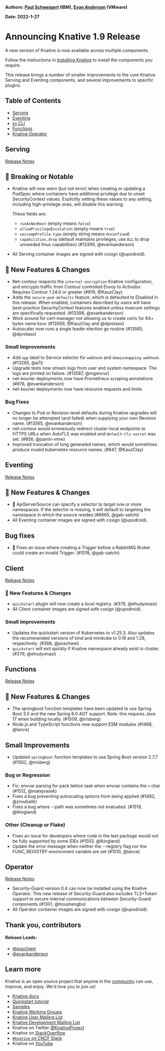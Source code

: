 **Authors: [Paul Schweigert](https://github.com/psschwei) (IBM), [Evan Anderson](https://github.com/evankanderson) (VMware)**

**Date: 2022-1-27**

# Announcing Knative 1.9 Release

A new version of Knative is now available across multiple components.

Follow the instructions in [Installing Knative](https://knative.dev/docs/install/) to install the components you require.

This release brings a number of smaller improvements to the core Knative Serving and Eventing components, and several improvements to specific plugins.

## Table of Contents

- [Serving](#serving)
- [Eventing](#eventing)
- [`kn` CLI](#client)
- [Functions](#functions)
- [Knative Operator](#operator)


## Serving

[Release Notes](https://github.com/knative/serving/releases/tag/knative-v1.9.0)

## 🚨 Breaking or Notable

- Knative will now _warn_ (but not error) when creating or updating a PodSpec
  where containers have additional privilege due to unset SecurityContext values.
  Explicitly setting these values to any setting, including high-privilege ones,
  will disable this warning.
  
  These fields are:
  - `runAsNonRoot` (empty means `false`)
  - `allowPrivilegeEscalation` (empty means `true`)
  - `seccompProfile.type` (empty string means `Unconfined`)
  - `capabilities.drop` (default maintains privileges, use `ALL` to drop unneeded linux capabilities) (#13399, @evankanderson)
- All Serving container images are signed with cosign (@upodroid).

## 💫 New Features & Changes

- Net-contour respects the `internal-encryption` Knative configuration, and encrypts traffic from Contour controlled Envoy to Activator. Requires Contour 1.24.0 or greater (#819, @KauzClay)
- Adds the `secure-pod-defaults` feature, which is defaulted to Disabled in
  this release.
  When enabled, containers described by users will have best-practice
  SecurityContext features enabled unless insecure settings are specifically
  requested. (#13398, @evankanderson)
- Work around for cert-manager not allowing us to create certs for 64+ bytes name ksvc (#13569, @KauzClay and @dprotaso)
- Autoscaler now runs a single leader election go routine (#13585, @dprotaso)

### Small Improvements

- Add `app` label to Service selector for `webhook` and `domainmapping-webhook`. (#13265, @a7i)
- Upgrade tests now stream logs from user and system namespace. The logs are printed on failure. (#13587, @mgencur)
- net-kourier deployments now have Prometheus scraping annotations (#978, @evankanderson)
- net-kourier deployments now have resource requests and limits

### Bug Fixes

- Changes to Pod or Revision-level defaults during Knative upgrades will no longer be attempted (and failed) when supplying your own Revision name. (#13565, @evankanderson)
- net-contour would erroneously redirect cluster-local endpoints to HTTPS URLs when AutoTLS was enabled _and_ `default-tls-secret` was set.  (#856, @jsanin-vmw)
- Improved truncation of long generated names, which would sometimes produce invalid kubernetes resource names. (#847, @KauzClay)


## Eventing

[Release Notes](https://github.com/knative/eventing/releases/tag/knative-v1.9.0)

## 💫 New Features & Changes

- 📄 ApiServerSource can specify a selector to target one or more namespaces. If the selector is missing, it will default to targeting the namespace in which the source resides (#6665, @gab-satchi)
- All Eventing container images are signed with cosign (@upodroid).

## Bug fixes

- 🐛 Fixes an issue where creating a Trigger before a RabbitMQ Broker could create an invalid Trigger. (#1018, @gab-satchi)


## Client

[Release Notes](https://github.com/knative/client/releases/tag/knative-v1.9.0)

### 💫 New Features & Changes

* `quickstart` plugin will now create a local registry. (#376, @ehudyonasi)
* All Client container images are signed with cosign (@upodroid).


### Small improvements

* Updates the quickstart version of Kubernetes to v1.25.3. Also updates the recommended versions of kind and minikube to 0.16 and 1.28, respectively. (#368, @psschwei)
* `quickstart` will exit quickly if Knative namespace already exist in cluster. (#379, @ehudyonasi)


## Functions

[Release Notes](https://github.com/knative/func/releases/tag/knative-v1.9.0)

## 💫 New Features & Changes

- The springboot function templates have been updated to use Spring Boot 3.0 and the new Spring 6.0 AOT support. Note: this requires Java 17 when building locally. (#1509, @trisberg)
- Node.js and TypeScript functions now support ESM modules (#1468, @lance)

## Small Improvements

- Updated `springboot` function templates to use Spring Boot version 2.7.7 (#1502, @trisberg)

### Bug or Regression

- Fix: envvar parsing for pack tekton task when envvar contains the `=` char (#1512, @matejvasek)
- Fixes a bug preventing autoscaling options from being applied (#1482, @zroubalik)
- Fixes a bug where --path was sometimes not evaluated. (#1519, @lkingland)

### Other (Cleanup or Flake)

- Fixes an issue for developers where code in the test package would not be fully supported by some IDEs (#1503, @lkingland)
- Update the error message when neither the --registry flag nor the FUNC_REGISTRY environment variable are set (#1510, @lance)


## Operator

[Release Notes](https://github.com/knative/operator/releases/tag/knative-v1.9.0)

- Security-Guard version 0.4 can now be installed using the Knative Operator. This new release of Security-Guard also includes TLS+Token support to secure internal communications between Security-Guard components (#1301, @houshengbo)
- All Operator container images are signed with cosign (@upodroid).


## Thank you, contributors

#### Release Leads:

- [@psschwei](https://github.com/psschwei)
- [@evankanderson](https://github.com/evankanderson)

## Learn more

Knative is an open source project that anyone in the [community](https://knative.dev/docs/community/) can use, improve, and enjoy. We'd love you to join us!

- [Knative docs](https://knative.dev/docs)
- [Quickstart tutorial](https://knative.dev/docs/getting-started)
- [Samples](https://knative.dev/docs/samples)
- [Knative Working Groups](https://github.com/knative/community/blob/main/working-groups/WORKING-GROUPS.md)
- [Knative User Mailing List](https://groups.google.com/forum/#!forum/knative-users)
- [Knative Development Mailing List](https://groups.google.com/forum/#!forum/knative-dev)
- Knative on Twitter [@KnativeProject](https://twitter.com/KnativeProject)
- Knative on [StackOverflow](https://stackoverflow.com/questions/tagged/knative)
- [`#knative` on CNCF Slack](https://slack.cncf.io)
- Knative on [YouTube](https://www.youtube.com/channel/UCq7cipu-A1UHOkZ9fls1N8A)
